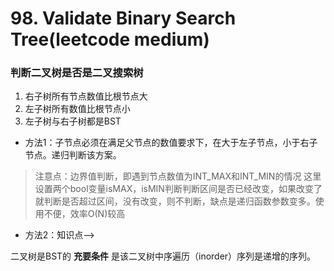 # 98. Validate Binary Search Tree(leetcode medium)
### 判断二叉树是否是二叉搜索树
1. 右子树所有节点数值比根节点大
2. 左子树所有数值比根节点小
3. 左子树与右子树都是BST

- 方法1：子节点必须在满足父节点的数值要求下，在大于左子节点，小于右子节点。递归判断该方案。
> 注意点：边界值判断，即遇到节点数值为INT_MAX和INT_MIN的情况
> 这里设置两个bool变量isMAX，isMIN判断判断区间是否已经改变，如果改变了就判断是否超过区间，没有改变，则不判断，缺点是递归函数参数变多。使用不便，效率O(N)较高

- 方法2：知识点--> 

二叉树是BST的  **充要条件**  是该二叉树中序遍历（inorder）序列是递增的序列。